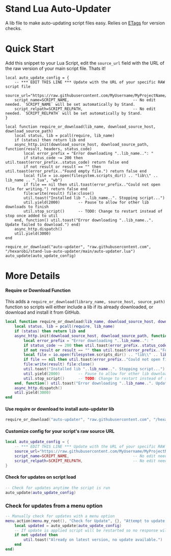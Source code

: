 # Stand Lua Auto-Updater

A lib file to make auto-updating script files easy. Relies on [ETags](https://developer.mozilla.org/en-US/docs/Web/HTTP/Headers/ETag) for version checks.

# Quick Start

Add this snippet to your Lua Script, edit the `source_url` field with the URL of the raw version of your main script file. Thats it!

```
local auto_update_config = {
    -- *** EDIT THIS LINE *** Update with the URL of your specific RAW script file
    source_url="https://raw.githubusercontent.com/MyUsername/MyProjectName/main/MyScriptName.lua",
    script_name=SCRIPT_NAME,                            -- No edit needed. `SCRIPT_NAME` will be set automatically by Stand.
    script_relpath=SCRIPT_RELPATH,                      -- No edit needed. `SCRIPT_RELPATH` will be set automatically by Stand.
}

local function require_or_download(lib_name, download_source_host, download_source_path)
    local status, lib = pcall(require, lib_name)
    if (status) then return lib end
    async_http.init(download_source_host, download_source_path, function(result, headers, status_code)
        local error_prefix = "Error downloading "..lib_name..": "
        if status_code ~= 200 then util.toast(error_prefix..status_code) return false end
        if not result or result == "" then util.toast(error_prefix.."Found empty file.") return false end
        local file = io.open(filesystem.scripts_dir() .. "lib\\" .. lib_name .. ".lua", "wb")
        if file == nil then util.toast(error_prefix.."Could not open file for writing.") return false end
        file:write(result) file:close()
        util.toast("Installed lib "..lib_name..". Stopping script...")
        util.yield(2000)        -- Pause to allow for other lib downloads to finish
        util.stop_script()      -- TODO: Change to restart instead of stop once added to util
    end, function() util.toast("Error downloading "..lib_name..". Update failed to download.") end)
    async_http.dispatch()
    util.yield(3000)
end

require_or_download("auto-updater", "raw.githubusercontent.com", "/hexarobi/stand-lua-auto-updater/main/auto-updater.lua")
auto_update(auto_update_config)
```

# More Details

#### Require or Download Function

This adds a `require_or_download(library_name, source_host, source_path)` function so scripts will either 
include a lib if its already downloaded, or download and install it from GitHub.

```lua
local function require_or_download(lib_name, download_source_host, download_source_path)
    local status, lib = pcall(require, lib_name)
    if (status) then return lib end
    async_http.init(download_source_host, download_source_path, function(result, headers, status_code)
        local error_prefix = "Error downloading "..lib_name..": "
        if status_code ~= 200 then util.toast(error_prefix..status_code) return false end
        if not result or result == "" then util.toast(error_prefix.."Found empty file.") return false end
        local file = io.open(filesystem.scripts_dir() .. "lib\\" .. lib_name .. ".lua", "wb")
        if file == nil then util.toast(error_prefix.."Could not open file for writing.") return false end
        file:write(result) file:close()
        util.toast("Installed lib "..lib_name..". Stopping script...")
        util.yield(2000)        -- Pause to allow for other lib downloads to finish
        util.stop_script()      -- TODO: Change to restart instead of stop once added to util
    end, function() util.toast("Error downloading "..lib_name..". Update failed to download.") end)
    async_http.dispatch()
    util.yield(3000)
end
```

#### Use require or download to install auto-updater lib

```lua
require_or_download("auto-updater", "raw.githubusercontent.com", "/hexarobi/stand-lua-auto-updater/main/auto-updater.lua")
```

#### Customize config for your script's raw source URL

```lua
local auto_update_config = {
    -- *** EDIT THIS LINE *** Update with the URL of your specific RAW script file
    source_url="https://raw.githubusercontent.com/MyUsername/MyProjectName/main/MyScriptName.lua",
    script_name=SCRIPT_NAME,                            -- No edit needed. `SCRIPT_NAME` will be set automatically by Stand.
    script_relpath=SCRIPT_RELPATH,                      -- No edit needed. `SCRIPT_RELPATH` will be set automatically by Stand.
}
```

#### Check for updates on script load

```lua
-- Check for updates anytime the script is run
auto_update(auto_update_config)
```

### Check for updates from a menu option

```lua
-- Manually check for updates with a menu option
menu.action(menu.my_root(), "Check for Update", {}, "Attempt to update to latest version", function()
    local updated = auto_update(auto_update_config)
    -- If update is applied script will be restarted so no response will return
    if not updated then
        util.toast("Already on latest version, no update available.")
    end
end)
```
